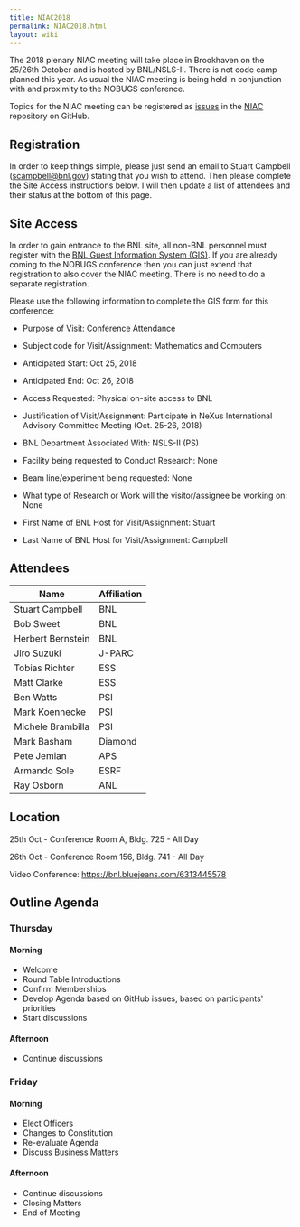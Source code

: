 ```yaml
---
title: NIAC2018
permalink: NIAC2018.html
layout: wiki
---
```


The 2018 plenary NIAC meeting will take place in Brookhaven on the 25/26th October and is hosted by
BNL/NSLS-II. There is not code camp planned this year.
As usual the NIAC meeting is being held in conjunction with and proximity
to the NOBUGS conference.

Topics for the NIAC meeting can be registered as
[issues](https://github.com/nexusformat/NIAC/issues) in the
[NIAC](https://github.com/nexusformat/NIAC) repository on GitHub.

## Registration

In order to keep things simple, please just send an email to Stuart Campbell (scampbell@bnl.gov) stating that you wish to attend.  Then please complete the Site Access instructions below.  I will then update a list of attendees and their status at the bottom of this page.

## Site Access

In order to gain entrance to the BNL site, all non-BNL personnel must register with the [BNL Guest Information System (GIS)](https://www.bnl.gov/guv/).  If you are already coming to the NOBUGS conference then you can just extend that registration to also cover the NIAC meeting.  There is no need to do a separate registration.

Please use the following information to complete the GIS form for this conference:

- Purpose of Visit: Conference Attendance
- Subject code for Visit/Assignment: Mathematics and Computers
- Anticipated Start: Oct 25, 2018
- Anticipated End: Oct 26, 2018
- Access Requested:	Physical on-site access to BNL
- Justification of Visit/Assignment:	Participate in NeXus International Advisory Committee Meeting (Oct. 25-26, 2018)

- BNL Department Associated With:  	NSLS-II (PS)
- Facility being requested to Conduct Research: None
- Beam line/experiment being requested:	None
- What type of Research or Work will the visitor/assignee be working on:	None

- First Name of BNL Host for Visit/Assignment:	Stuart
- Last Name of BNL Host for Visit/Assignment: 	Campbell  


## Attendees

Name|Affiliation
----|----
Stuart Campbell|BNL
Bob Sweet|BNL
Herbert Bernstein|BNL
Jiro Suzuki|J-PARC|
Tobias Richter|ESS
Matt Clarke|ESS
Ben Watts|PSI
Mark Koennecke|PSI
Michele Brambilla|PSI
Mark Basham|Diamond
Pete Jemian|APS
Armando Sole|ESRF
Ray Osborn|ANL

## Location

25th Oct - Conference Room A, Bldg. 725 - All Day

26th Oct - Conference Room 156, Bldg. 741 - All Day

Video Conference: https://bnl.bluejeans.com/6313445578

## Outline Agenda

### Thursday

#### Morning
* Welcome
* Round Table Introductions
* Confirm Memberships
* Develop Agenda based on GitHub issues, based on participants' priorities
* Start discussions

#### Afternoon
* Continue discussions

### Friday

#### Morning
* Elect Officers
* Changes to Constitution
* Re-evaluate Agenda
* Discuss Business Matters

#### Afternoon
* Continue discussions
* Closing Matters
* End of Meeting
